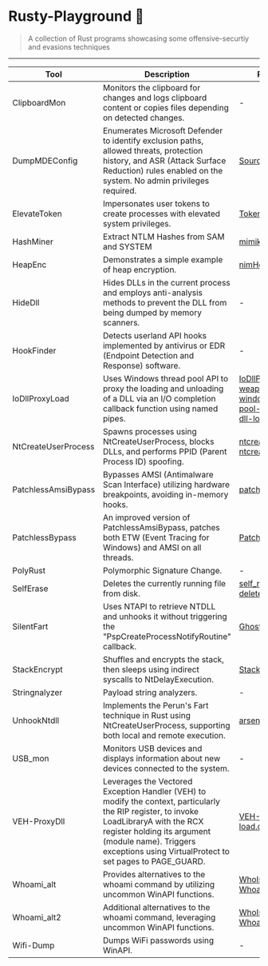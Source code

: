 # Rusty-Playground :crab:
> A collection of Rust programs showcasing some offensive-securtiy and evasions techniques

----

| Tool                | Description                                                                                                                                             | Reference(s)                                                                                                                                                                |
|---------------------|---------------------------------------------------------------------------------------------------------------------------------------------------------|----------------------------------------------------------------------------------------------------------------------------------------------------------------------------|
| ClipboardMon        | Monitors the clipboard for changes and logs clipboard content or copies files depending on detected changes.                                                | -                                                                                                         |
| DumpMDEConfig    | Enumerates Microsoft Defender to identify exclusion paths, allowed threats, protection history, and ASR (Attack Surface Reduction) rules enabled on the system. No admin privileges required. | [Source](https://twitter.com/VakninHai/status/1796628601535652289)                                                                 |
| ElevateToken        | Impersonates user tokens to create processes with elevated system privileges.                                                                           | [Token::elevate](https://github.com/gentilkiwi/mimikatz/blob/master/mimikatz/modules/kuhl_m_token.c)                                                                  |
| HashMiner        | Extract NTLM Hashes from SAM and SYSTEM | [mimikatz-rs](https://github.com/0xRobert/mimikatz-rs) 
| HeapEnc             | Demonstrates a simple example of heap encryption.                                                                                                                       | [nimHeapEnc](https://github.com/nbaertsch/nimHeapEnc)                                                                                                                  |
| HideDll             | Hides DLLs in the current process and employs anti-analysis methods to prevent the DLL from being dumped by memory scanners.                      | -                                                                                                         |
| HookFinder          | Detects userland API hooks implemented by antivirus or EDR (Endpoint Detection and Response) software.                                                                                  | -                                                                                                         |
| IoDllProxyLoad      | Uses Windows thread pool API to proxy the loading and unloading of a DLL via an I/O completion callback function using named pipes.             | [IoDllProxyLoad](https://github.com/fin3ss3g0d/IoDllProxyLoad) <br> [weaponizing-windows-thread-pool-apis-proxying-dll-loads](https://fin3ss3g0d.net/index.php/2024/03/18/weaponizing-windows-thread-pool-apis-proxying-dll-loads/) |
| NtCreateUserProcess | Spawns processes using NtCreateUserProcess, blocks DLLs, and performs PPID (Parent Process ID) spoofing.                                                                                | [ntcreateuserprocess_1](https://offensivedefence.co.uk/posts/ntcreateuserprocess/) <br> [ntcreateuserprocess_2](https://captmeelo.com/redteam/maldev/2022/05/10/ntcreateuserprocess.html)                         |
| PatchlessAmsiBypass | Bypasses AMSI (Antimalware Scan Interface) utilizing hardware breakpoints, avoiding in-memory hooks.                                                                                                              | [patchless_amsi](https://gist.github.com/CCob/fe3b63d80890fafeca982f76c8a3efdf)                                                                                           |
| PatchlessBypass     | An improved version of PatchlessAmsiBypass, patches both ETW (Event Tracing for Windows) and AMSI on all threads.                                                                           | [PatchlessHook](https://github.com/ScriptIdiot/sleepmask_PatchlessHook/)                                                                                                   |
| PolyRust           | Polymorphic Signature Change.                                                                                                                | -                        |
| SelfErase           | Deletes the currently running file from disk.                                                                                                                | [self_remove](https://github.com/Enelg52/OffensiveGo/tree/main/self_remove) <br> [delete-self-poc](https://github.com/LloydLabs/delete-self-poc)                        |
| SilentFart          | Uses NTAPI to retrieve NTDLL and unhooks it without triggering the "PspCreateProcessNotifyRoutine" callback.                                                         | [GhostFart](https://github.com/mansk1es/GhostFart)                                                                                                                   |
| StackEncrypt        | Shuffles and encrypts the stack, then sleeps using indirect syscalls to NtDelayExecution.                                                                        | [StackMask](https://github.com/WKL-Sec/StackMask)                                                                                                                      |
| Stringnalyzer        | Payload string analyzers.                                                                        | -                                                                                                                      |
| UnhookNtdll         | Implements the Perun's Fart technique in Rust using NtCreateUserProcess, supporting both local and remote execution.                        | [arsenal-rs](https://github.com/memN0ps/arsenal-rs)                                                                                                                    |
| USB_mon             | Monitors USB devices and displays information about new devices connected to the system.                                                                                       | -                                                                                                         |
| VEH-ProxyDll        | Leverages the Vectored Exception Handler (VEH) to modify the context, particularly the RIP register, to invoke LoadLibraryA with the RCX register holding its argument (module name). Triggers exceptions using VirtualProtect to set pages to PAGE_GUARD. | [VEH-DLL-proxy-load.c](https://github.com/kleiton0x00/Proxy-DLL-Loads/blob/main/VEH-DLL-proxy-load.c)                                                                     |
| Whoami_alt          | Provides alternatives to the whoami command by utilizing uncommon WinAPI functions.                                                                                         | [WhoIsWho](https://github.com/MzHmO/WhoIsWho) <br> [WhoamiAlternatives](https://twitter.com/vxunderground/status/1720265558501794288)                                     |
| Whoami_alt2         | Additional alternatives to the whoami command, leveraging uncommon WinAPI functions.                                                                                         | [WhoIsWho](https://github.com/MzHmO/WhoIsWho) <br> [WhoamiAlternatives](https://twitter.com/vxunderground/status/1720265558501794288)                                     |
| Wifi-Dump           | Dumps WiFi passwords using WinAPI.                                                                                                                           | -                                                                                                         |





